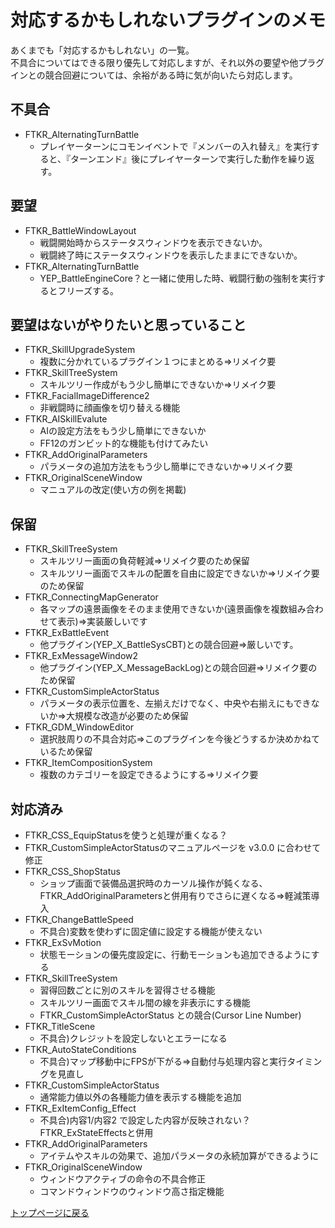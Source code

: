 # 対応するかもしれないプラグインのメモ

あくまでも「対応するかもしれない」の一覧。<br>
不具合についてはできる限り優先して対応しますが、それ以外の要望や他プラグインとの競合回避については、余裕がある時に気が向いたら対応します。

## 不具合
* FTKR_AlternatingTurnBattle
    * プレイヤーターンにコモンイベントで『メンバーの入れ替え』を実行すると、『ターンエンド』後にプレイヤーターンで実行した動作を繰り返す。

## 要望
* FTKR_BattleWindowLayout
    * 戦闘開始時からステータスウィンドウを表示できないか。
    * 戦闘終了時にステータスウィンドウを表示したままにできないか。
* FTKR_AlternatingTurnBattle
    * YEP_BattleEngineCore？と一緒に使用した時、戦闘行動の強制を実行するとフリーズする。

## 要望はないがやりたいと思っていること
* FTKR_SkillUpgradeSystem
    * 複数に分かれているプラグイン１つにまとめる⇒リメイク要
* FTKR_SkillTreeSystem
    * スキルツリー作成がもう少し簡単にできないか⇒リメイク要
* FTKR_FacialImageDifference2
    * 非戦闘時に顔画像を切り替える機能
* FTKR_AISkillEvalute
    * AIの設定方法をもう少し簡単にできないか
    * FF12のガンビット的な機能も付けてみたい
* FTKR_AddOriginalParameters
    * パラメータの追加方法をもう少し簡単にできないか⇒リメイク要
* FTKR_OriginalSceneWindow
    * マニュアルの改定(使い方の例を掲載)

## 保留
* FTKR_SkillTreeSystem
    * スキルツリー画面の負荷軽減⇒リメイク要のため保留
    * スキルツリー画面でスキルの配置を自由に設定できないか⇒リメイク要のため保留
* FTKR_ConnectingMapGenerator
    * 各マップの遠景画像をそのまま使用できないか(遠景画像を複数組み合わせて表示)⇒実装厳しいです
* FTKR_ExBattleEvent
    * 他プラグイン(YEP_X_BattleSysCBT)との競合回避⇒厳しいです。
* FTKR_ExMessageWindow2
    * 他プラグイン(YEP_X_MessageBackLog)との競合回避⇒リメイク要のため保留
* FTKR_CustomSimpleActorStatus
    * パラメータの表示位置を、左揃えだけでなく、中央や右揃えにもできないか⇒大規模な改造が必要のため保留
* FTKR_GDM_WindowEditor
    * 選択肢周りの不具合対応⇒このプラグインを今後どうするか決めかねているため保留
* FTKR_ItemCompositionSystem
    * 複数のカテゴリーを設定できるようにする⇒リメイク要

## 対応済み
* FTKR_CSS_EquipStatusを使うと処理が重くなる？
* FTKR_CustomSimpleActorStatusのマニュアルページを v3.0.0 に合わせて修正
* FTKR_CSS_ShopStatus
    * ショップ画面で装備品選択時のカーソル操作が鈍くなる、FTKR_AddOriginalParametersと併用有りでさらに遅くなる⇒軽減策導入
* FTKR_ChangeBattleSpeed
    * 不具合)変数を使わずに固定値に設定する機能が使えない
* FTKR_ExSvMotion
    * 状態モーションの優先度設定に、行動モーションも追加できるようにする
* FTKR_SkillTreeSystem
    * 習得回数ごとに別のスキルを習得させる機能
    * スキルツリー画面でスキル間の線を非表示にする機能
    * FTKR_CustomSimpleActorStatus との競合(Cursor Line Number)
* FTKR_TitleScene
    * 不具合)クレジットを設定しないとエラーになる
* FTKR_AutoStateConditions
    * 不具合)マップ移動中にFPSが下がる⇒自動付与処理内容と実行タイミングを見直し
* FTKR_CustomSimpleActorStatus
    * 通常能力値以外の各種能力値を表示する機能を追加
* FTKR_ExItemConfig_Effect
    * 不具合)内容1/内容2 で設定した内容が反映されない？FTKR_ExStateEffectsと併用
* FTKR_AddOriginalParameters
    * アイテムやスキルの効果で、追加パラメータの永続加算ができるように
* FTKR_OriginalSceneWindow
    * ウィンドウアクティブの命令の不具合修正
    * コマンドウィンドウのウィンドウ高さ指定機能

[トップページに戻る](README.md)

